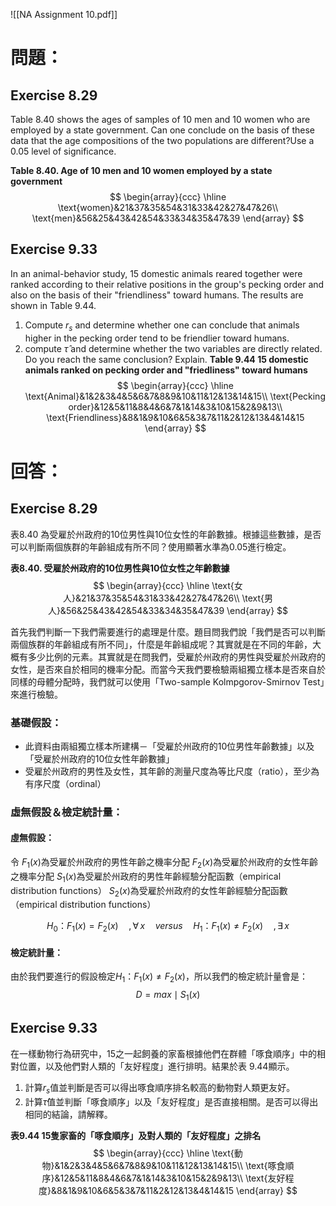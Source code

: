![[NA Assignment 10.pdf]]
# 問題：
## Exercise 8.29
Table 8.40 shows the ages of samples of 10 men and 10 women who are employed by a state government. Can one conclude on the basis of these data that the age compositions of the two populations are different?Use a 0.05 level of significance.

**Table 8.40.  Age of 10 men and 10 women employed by a state government**
$$
\begin{array}{ccc}
\hline
\text{women}&21&37&35&54&31&33&42&27&47&26\\
\text{men}&56&25&43&42&54&33&34&35&47&39
\end{array}
$$
## Exercise 9.33
In an animal-behavior study, 15 domestic animals reared together were ranked according to their relative positions in the group's pecking order and also on the basis of their "friendliness" toward humans. The results are shown in Table 9.44.
1. Compute $r_s$ and determine whether one can conclude that animals higher in the pecking order tend to be friendlier toward humans.
2. compute $\hat{\tau}$ and determine whether the two variables are directly related. Do you reach the same conclusion? Explain.
**Table 9.44 15 domestic animals ranked on pecking order and "friedliness" toward humans**
$$
\begin{array}{ccc}
\hline
\text{Animal}&1&2&3&4&5&6&7&8&9&10&11&12&13&14&15\\
\text{Pecking order}&12&5&11&8&4&6&7&1&14&3&10&15&2&9&13\\
\text{Friendliness}&8&1&9&10&6&5&3&7&11&2&12&13&4&14&15
\end{array}
$$
# 回答：
## Exercise 8.29
表8.40 為受雇於州政府的10位男性與10位女性的年齡數據。根據這些數據，是否可以判斷兩個族群的年齡組成有所不同？使用顯著水準為0.05進行檢定。

**表8.40.  受雇於州政府的10位男性與10位女性之年齡數據**
$$
\begin{array}{ccc}
\hline
\text{女人}&21&37&35&54&31&33&42&27&47&26\\
\text{男人}&56&25&43&42&54&33&34&35&47&39
\end{array}
$$

首先我們判斷一下我們需要進行的處理是什麼。題目問我們說「我們是否可以判斷兩個族群的年齡組成有所不同」，什麼是年齡組成呢？其實就是在不同的年齡，大概有多少比例的元素。其實就是在問我們，受雇於州政府的男性與受雇於州政府的女性，是否來自於相同的機率分配。而當今天我們要檢驗兩組獨立樣本是否來自於同樣的母體分配時，我們就可以使用「Two-sample Kolmpgorov-Smirnov Test」來進行檢驗。
### 基礎假設：
- 此資料由兩組獨立樣本所建構－「受雇於州政府的10位男性年齡數據」以及「受雇於州政府的10位女性年齡數據」
- 受雇於州政府的男性及女性，其年齡的測量尺度為等比尺度（ratio），至少為有序尺度（ordinal）
### 虛無假設＆檢定統計量：
#### 虛無假設：
令
$F_1(x)$為受雇於州政府的男性年齡之機率分配
$F_2(x)$為受雇於州政府的女性年齡之機率分配
$S_1(x)$為受雇於州政府的男性年齡經驗分配函數（empirical distribution functions）
$S_2(x)$為受雇於州政府的女性年齡經驗分配函數（empirical distribution functions）

$$
H_0\text{：}F_1(x)=F_2(x) \quad,\forall\,x\quad versus \quad H_1\text{：}F_1(x)\neq F_2(x)\quad ,\exists \,x 
$$
#### 檢定統計量：
由於我們要進行的假設檢定$H_1\text{：}F_1(x)\neq F_2(x)$，所以我們的檢定統計量會是：
$$
D=max\mid S_1(x)
$$
## Exercise 9.33
在一樣動物行為研究中，15之一起飼養的家畜根據他們在群體「啄食順序」中的相對位置，以及他們對人類的「友好程度」進行排明。結果於表 9.44顯示。
1. 計算$r_s$值並判斷是否可以得出啄食順序排名較高的動物對人類更友好。
2. 計算$\hat{\tau}$值並判斷「啄食順序」以及「友好程度」是否直接相關。是否可以得出相同的結論，請解釋。

**表9.44 15隻家畜的「啄食順序」及對人類的「友好程度」之排名**
$$
\begin{array}{ccc}
\hline
\text{動物}&1&2&3&4&5&6&7&8&9&10&11&12&13&14&15\\
\text{啄食順序}&12&5&11&8&4&6&7&1&14&3&10&15&2&9&13\\
\text{友好程度}&8&1&9&10&6&5&3&7&11&2&12&13&4&14&15
\end{array}
$$
